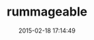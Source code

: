 ---
layout: post
title:  "rummageable"
repo:   "alphagov/rummageable"
date:   2015-02-18 17:14:49
gemurl: https://github.com/alphagov/rummageable
---